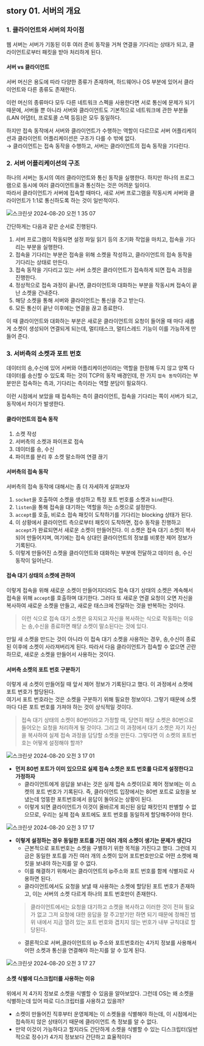 ## story 01. 서버의 개요
### 1. 클라이언트와 서버의 차이점
웹 서버는 서버가 기동된 이후 여러 준비 동작을 거쳐 연결을 기다리는 상태가 되고, 클라이언트로부터 패킷을 받아 처리하게 된다.

#### 서버 vs 클라이언트
서버 머신은 용도에 따라 다양한 종류가 존재하며, 하드웨어나 OS 부분에 있어서 클라이언트와 다른 종류도 존재한다.

이런 머신의 종류마다 모두 다른 네트워크 스펙을 사용한다면 서로 통신에 문제가 되기 때문에, 서버들 뿐 아니라 
서버와 클라이언트도 기본적으로 네트워크에 관한 부분들(LAN 어댑터, 프로토콜 스택 등등)은 모두 동일하다.  

하지만 접속 동작에서 서버와 클라이언트가 수행하는 역할이 다르므로 서버 어플리케이션과 클라이언트 어플리케이션은
구조가 다를 수 밖에 없다.  
&rarr; 클라이언트는 접속 동작을 수행하고, 서버는 클라이언트의 접속 동작을 기다린다.

### 2. 서버 어플리케이션의 구조
하나의 서버는 동시의 여러 클라이언트와 통신 동작을 실행한다. 하지만 하나의 프로그램으로 동시에 여러 클라이언트들과 통신하는 것은 어려운 일이다.  
따라서 클라이언트가 서버에 접속할 때마다, 새로 서버 프로그램을 작동시켜 서버와 클라이언트가 1:1로 통신하도록 하는 것이 일반적이다.

![스크린샷 2024-08-20 오전 1 35 07](https://github.com/user-attachments/assets/cabc2ecb-6339-423a-8b12-2797a5e630af)

간단하게는 다음과 같은 순서로 진행된다.
1. 서버 프로그램이 작동되면 설정 파일 읽기 등의 초기화 작업을 마치고, 접속을 기다리는 부분을 실행한다.
2. 접속을 기다리는 부분은 접속을 위해 소켓을 작성하고, 클라이언트의 접속 동작을 기다리는 상태로 만든다.
3. 접속 동작을 기다리고 있는 서버 소켓은 클라이언트가 접속하게 되면 접속 과정을 진행한다.
4. 정상적으로 접속 과정이 끝나면, 클라이언트와 대화하는 부분을 작동시켜 접속이 끝난 소켓을 건내준다.
5. 해당 소켓을 통해 서버와 클라이언트는 통신을 주고 받는다.
6. 모든 통신이 끝난 이후에는 연결을 끊고 종료한다.

이 때 클라이언트와 대화하는 부분은 새로운 클라이언트의 요청이 들어올 때 마다 새롭게 소켓이 생성되어 연결되게 되는데,
멀티태스크, 멀티스레드 기능이 이를 가능하게 만들어 준다.

### 3. 서버측의 소켓과 포트 번호
데이터의 송,수신에 있어 서버와 어플리케이션이라는 역할을 한정해 두지 않고 양쪽 다 데이터를 송신할 수 있도록 하는 것이 TCP의 동작 배경인데,
한 가지 `접속 동작`이라는 부분만은 접속하는 측과, 기다리는 측이라는 역할 분담이 필요하다.

이런 시점에서 보았을 때 접속하는 측이 클라이언트, 접속을 기다리는 쪽이 서버가 되고, 동작에서 차이가 발생한다.

#### 클라이언트의 접속 동작
1. 소켓 작성
2. 서버측의 소켓과 파이프로 접속
3. 데이터를 송, 수신
4. 파이프를 분리 후 소켓 말소하여 연결 끊기

#### 서버측의 접속 동작
서버측의 접속 동작에 대해서는 좀 더 자세하게 살펴보자
1. `socket`을 호출하여 소켓을 생성하고 특정 포트 번호를 소켓과 `bind`한다.
2. `listen`을 통해 접속을 대기하는 역할을 하는 소켓으로 설정한다.
3. `accept`를 호출, 비로소 접속 패킷이 도착하기를 기다리는 blocking 상태가 된다.
4. 이 상황에서 클라이언트 측으로부터 패킷이 도착하면, 접수 동작을 진행하고 `accept`가 완료되면서 새로운 소켓이 만들어진다.
이 소켓은 접속 대기 소켓이 복사되어 만들어지며, 여기에는 접속 상대인 클라이언트의 정보를 비롯한 제어 정보가 기록된다.
5. 이렇게 만들어진 소켓을 클라이언트와 대화하는 부분에 전달하고 데이터 송, 수신 동작이 일어난다.

#### 접속 대기 상태의 소켓에 관하여
이렇게 접속을 위해 새로운 소켓이 만들어지더라도 접속 대기 상태의 소켓은 계속해서 접속을 위해 `accept`를 호출하며 대기한다.
그러다 또 새로운 연결 요청이 오면 자신을 복사하여 새로운 소켓을 만들고, 새로운 태스크에 전달하는 것을 반복하는 것이다.

> 이런 식으로 접속 대기 소켓은 유지되고 자신을 복사하는 식으로 작동하는 이유는 송,수신을 종료하면 해당 소켓이 말소된다는 것에 있다.  

만일 새 소켓을 만드는 것이 아니라 이 접속 대기 소켓을 사용하는 경우, 송,수신이 종료된 이후에 소켓이 사라져버리게 된다.
따라서 다음 클라이언트가 접속할 수 없으면 곤란하므로, 새로운 소켓을 만들어서 사용하는 것이다.

#### 서버측 소켓의 포트 번호 구분하기
이렇게 새 소켓이 만들어질 때 앞서 제어 정보가 기록된다고 했다. 이 과정에서 소켓에 포트 번호가 할당된다.  
여기서 포트 번호라는 것은 소켓을 구분하기 위해 필요한 정보이다. 그렇기 때문에 소켓마다 다른 포트 번호를 가져야 하는 것이 상식적일 것이다.

> 접속 대기 상태의 소켓이 80번이라고 가정할 때, 당연히 해당 소켓은 80번으로 들어오는 요청을 처리하게 될 것이다.
> 그리고 이 과정에서 대기 소켓은 자기 자신을 복사하여 실제 접속 과정을 담당할 소켓을 만든다. 그렇다면 이 소켓의 포트번호는 어떻게 설정해야 할까?

![스크린샷 2024-08-20 오전 3 17 01](https://github.com/user-attachments/assets/36de473c-e118-480f-9fe0-137864657091)

- **먼저 80번 포트가 이미 있으므로 실제 접속 소켓은 포트 번호를 다르게 설정한다고 가정하자**
    - 클라이언트에게 응답을 보내는 것은 실제 접속 소켓이므로 제어 정보에는 이 소켓의 포트 번호가 기록된다.
  즉, 클라이언트 입장에서는 80번 포트로 요청을 보냈는데 엉뚱한 포트번호에서 응답이 돌아오는 상황이 된다.
    - 이렇게 되면 클라이언트가 이것이 올바르게 회신된 응답 패킷인지 판별할 수 없으므로, 우리는 실제 접속 포트에도 포트 번호를
  동일하게 할당해주어야 한다.

![스크린샷 2024-08-20 오전 3 17 17](https://github.com/user-attachments/assets/11b97f9c-2058-47ef-bd0f-bff98fe5de49)

- **이렇게 설정하는 경우 동일한 포트를 가진 여러 개의 소켓이 생기는 문제가 생긴다**
  - 근본적으로 포트번호는 소켓을 구별하기 위한 목적을 가진다고 했다. 그런데 지금은 동일한 포트를 가진 여러 개의 소켓이 있어
  포트번호만으로 어떤 소켓에 패킷을 보내야 하는지를 알 수 없다.
  - 이를 해결하기 위해서는 클라이언트의 ip주소와 포트 번호를 함께 식별자로 사용하면 된다.
  - 클라이언트에서도 요청을 보낼 때 사용하는 소켓에 할당된 포트 번호가 존재하고, 이는 서버의 소켓 다르게 하나의 포트 번호만이 존재한다.
  > 클라이언트에서는 요청을 대기하고 소켓을 복사하고 이러한 것이 전혀 필요가 없고 그저 요청에 대한 응답을 잘 주고받기만 하면 되기 때문에
  > 정해진 범위 내에서 지금 열려 있는 포트 번호와 겹치지 않는 번호가 내부 규칙대로 할당된다.
  - 결론적으로 서버,클라이언트의 ip 주소와 포트번호라는 4가지 정보를 사용해서 어떤 소켓과 통신을 연결해야 하는지를 알 수 있게 된다.

![스크린샷 2024-08-20 오전 3 17 27](https://github.com/user-attachments/assets/63837399-ef77-4978-93c5-20519d78c93a)

#### 소켓 식별에 디스크립터를 사용하는 이유
위에서 저 4가지 정보로 소켓을 식별할 수 있음을 알아보았다. 그런데 OS는 왜 소켓을 식별하는데 있어 따로 디스크립터를 사용하고 있을까?

- 소켓이 만들어진 직후부터 운영체제는 이 소켓들을 식별해야 하는데, 이 시점에서는 접속하지 않은 상태이기 때문에 클라이언트 측 정보를 알 수 없다.
- 만약 이것이 가능하다고 할지라도 간단하게 소켓을 식별할 수 있는 디스크립터(일반적으로 정수)가 4가지 정보보다 간단하고 효율적이다